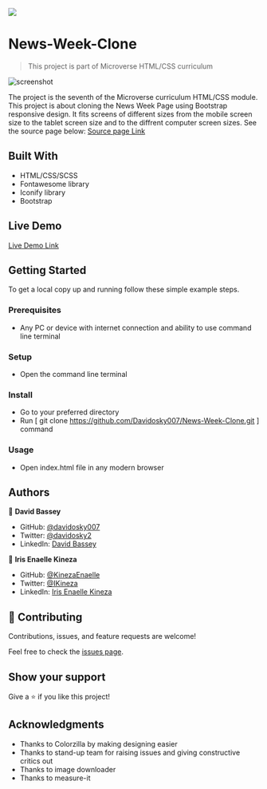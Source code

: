 
![](https://img.shields.io/badge/Microverse-blueviolet)

 # News-Week-Clone

> This project is part of Microverse HTML/CSS curriculum

![screenshot](./assets/images/project-shoot.jpg)

The project is the seventh of the Microverse curriculum HTML/CSS module.
This project is about cloning the News Week Page using Bootstrap responsive design.
It fits screens of different sizes from the mobile screen size to the tablet screen size and to the diffrent computer screen sizes.
See the source page below:
[Source page Link](https://www.newsweek.com/)

## Built With

- HTML/CSS/SCSS
- Fontawesome library
- Iconify library
- Bootstrap

## Live Demo

[Live Demo Link](https://davidosky007.github.io/News-Week-Clone/)

## Getting Started

To get a local copy up and running follow these simple example steps.

### Prerequisites

- Any PC or device with internet connection and ability to use command line terminal

### Setup

- Open the command line terminal

### Install

- Go to your preferred directory
- Run [ git clone https://github.com/Davidosky007/News-Week-Clone.git ] command

### Usage

- Open index.html file in any modern browser

## Authors

👤 **David Bassey**

- GitHub: [@davidosky007](https://github.com/davidosky007)
- Twitter: [@davidosky2](https://twitter.com/Davidosky2)
- LinkedIn: [David Bassey](https://www.linkedin.com/in/david-bassey-2b9671199/)

👤 **Iris Enaelle Kineza**

- GitHub: [@KinezaEnaelle](https://github.com/KinezaEnaelle)
- Twitter: [@IKineza](https://twitter.com/IKineza)
- LinkedIn: [Iris Enaelle Kineza](https://www.linkedin.com/in/iris-enaelle-kineza-25a676187/)

## 🤝 Contributing

Contributions, issues, and feature requests are welcome!

Feel free to check the [issues page](https://github.com/Davidosky007/News-Week-Clone/issues).

## Show your support

Give a ⭐️ if you like this project!

## Acknowledgments

- Thanks to Colorzilla by making designing easier
- Thanks to stand-up team for raising issues and giving constructive critics out
- Thanks to image downloader
- Thanks to measure-it
